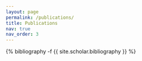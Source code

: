 ```yaml
---
layout: page
permalink: /publications/
title: Publications
nav: true
nav_order: 3
---
```


<style>
  /* 强制加粗第一作者 */
  .publications .entry .authors:first-child {
    font-weight: bold !important;
  }
</style>

<div class="publications">
  {% bibliography -f {{ site.scholar.bibliography }} %}
</div>